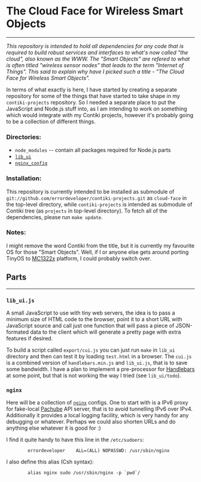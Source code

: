 # The Cloud Face for Wireless Smart Objects
-------------------------------------------

_This repository is intended to hold all dependencies for any code that is required
to build robust services and interfaces to what's now called "the cloud", also known
as the WWW. The "Smart Objects" are refered to what is often titled "wireless sensor
nodes" that leads to the term "Internet of Things". This said to explain why have I
picked such a title - "The Cloud Face for Wireless Smart Objects"._

In terms of what exactly is here, I have started by creating a separate
repository for some of the things that have started to take shape in my
`contiki-projects` repository. So I needed a separate place to put the
JavaScript and Node.js stuff into, as I am intending to work on something
which would integrate with my Contiki projects, however it's probably going
to be a collection of different things.

### Directories:
- `node_modules` -- contain all packages required for Node.js parts
- [`lib_ui`](#lib_ui.js)
- [`nginx_config`](#nginx)

### Installation:

This repository is currently intended to be installed as submodule of
`git://github.com/errordeveloper/contiki-projects.git` as `cloud-face`
in the top-level directory, while `contiki-projects` is intended as
submodule of Contiki tree (as `projects` in top-level directory).
To fetch all of the dependencies, please run `make update`.

### Notes:

I might remove the word Contiki from the title, but it is currently
my favourite OS for those "Smart Objects". Well, if I or anyone else
gets around porting TinyOS to [MC1322x] platform, I could probably
switch over.


[MC1322x]: http://mc1322x.devl.org/

## Parts
--------

### `lib_ui.js`

A small JavaScript to use with tiny web servers, the idea is to pass
a minimum size of HTML code to the browser, point it to a short URL
with JavaScript source and call just one function that will pass a
piece of JSON-formated data to the client which will generate a pretty
page with extra features if desired.

To build a script called `export/cui.js` you can just run `make` in
`lib_ui` directory and then can test it by loading `test.html` in a
browser. The `cui.js` is a combined version of `handlebars.min.js`
and `lib_ui.js`, that is to save some bandwidth. I have a plan to
implement a pre-processor for [Handlebars][] at some point, but that
is not working the way I tried (see `lib_ui/todo`).

[Handlebars]: http://www.handlebarsjs.com/

### `nginx`

Here will be a collection of [`nginx`](http://nginx.org/) configs.
One to start with is a IPv6 proxy for fake-local [Pachube][] API
server, that is to avoid tunnelling IPv6 over IPv4. Additionally
it provides a local logging facility, which is very handy for any
debugging or whatever. Perhaps we could also shorten URLs and do
anything else whatever it is good for :)

I find it quite handy to have this line in the `/etc/sudoers`:

            errordeveloper    ALL=(ALL) NOPASSWD: /usr/sbin/nginx

I also define this alias (Csh syntax):

            alias nginx sudo /usr/sbin/nginx -p `pwd`/


[Pachube]: http://www.pachube.com/

